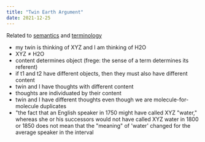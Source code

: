 ```yaml
---
title: "Twin Earth Argument"
date: 2021-12-25
---
```


Related to [semantics](thoughts/semantics.md) and [terminology](thoughts/terminology.md)

-   my twin is thinking of XYZ and I am thinking of H2O
-   XYZ ≠ H2O
-   content determines object (frege: the sense of a term determines its referent)
-   if t1 and t2 have different objects, then they must also have different content
-   twin and I have thoughts with different content
-   thoughts are individuated by their content
-   twin and I have different thoughts even though we are molecule-for-molecule duplicates
- "the fact that an English speaker in 1750 might have called XYZ "water," whereas she or his successors would not have called XYZ water in 1800 or 1850 does not mean that the "meaning" of 'water' changed for the average speaker in the interval